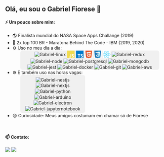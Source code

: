 ## Olá, eu sou o Gabriel Fiorese 👋


#### ⚡ Um pouco sobre mim:

- 🌎 Finalista mundial do NASA Space Apps Challange (2019)
- 🏅 2x top 100 BR - Maratona Behind The Code - IBM (2019, 2020)
- ⚙️ Uso no meu dia a dia:
  <div align="center" style="background: #f0f0f0; border-radius: 7px; width: 450px; margin-left: 25px">
    <img align="center" alt="Gabriel-linux" height="25" src="https://cdn.jsdelivr.net/gh/devicons/devicon/icons/linux/linux-original.svg">
    <img align="center" alt="Gabriel-js" height="25" src="https://raw.githubusercontent.com/devicons/devicon/master/icons/javascript/javascript-plain.svg">
    <img align="center" alt="Gabriel-ts" height="25" src="https://raw.githubusercontent.com/devicons/devicon/master/icons/typescript/typescript-plain.svg">
    <img align="center" alt="Gabriel-html" height="25" src="https://raw.githubusercontent.com/devicons/devicon/master/icons/html5/html5-original.svg">
    <img align="center" alt="Gabriel-css" height="25" src="https://raw.githubusercontent.com/devicons/devicon/master/icons/css3/css3-original.svg">
    <img align="center" alt="Gabriel-react" height="25" src="https://raw.githubusercontent.com/devicons/devicon/master/icons/react/react-original.svg">
    <img align="center" alt="Gabriel-redux" height="25" src="https://cdn.jsdelivr.net/gh/devicons/devicon/icons/redux/redux-original.svg">
    <img align="center" alt="Gabriel-node" height="25" src="https://cdn.jsdelivr.net/gh/devicons/devicon/icons/nodejs/nodejs-plain.svg">
    <img align="center" alt="Gabriel-postgresql" height="25" src="https://cdn.jsdelivr.net/gh/devicons/devicon/icons/postgresql/postgresql-plain-wordmark.svg">
    <img align="center" alt="Gabriel-mongodb" height="25" src="https://cdn.jsdelivr.net/gh/devicons/devicon/icons/mongodb/mongodb-plain-wordmark.svg">
    <img align="center" alt="Gabriel-jest" height="20" src="https://cdn.jsdelivr.net/gh/devicons/devicon/icons/jest/jest-plain.svg">
    <img align="center" alt="Gabriel-docker" height="25" src="https://cdn.jsdelivr.net/gh/devicons/devicon/icons/docker/docker-plain-wordmark.svg">
    <img align="center" alt="Gabriel-git" height="25" src="https://cdn.jsdelivr.net/gh/devicons/devicon/icons/git/git-original.svg">
    <img align="center" alt="Gabriel-aws" height="45" src="https://cdn.jsdelivr.net/gh/devicons/devicon/icons/amazonwebservices/amazonwebservices-original-wordmark.svg">
  </div>
- ⚙️ E também uso nas horas vagas:
  <div align="center" style="background: #f0f0f0; border-radius: 7px; width: 210px; margin-left: 25px; padding: 5px 0px">
    <img align="center" alt="Gabriel-nestjs" height="25" src="https://cdn.jsdelivr.net/gh/devicons/devicon/icons/nestjs/nestjs-plain.svg">
    <img align="center" alt="Gabriel-nextjs" height="25" src="https://cdn.jsdelivr.net/gh/devicons/devicon/icons/nextjs/nextjs-original-wordmark.svg">
    <img align="center" alt="Gabriel-python" height="25" src="https://cdn.jsdelivr.net/gh/devicons/devicon/icons/python/python-original-wordmark.svg">
    <img align="center" alt="Gabriel-arduino" height="25" src="https://cdn.jsdelivr.net/gh/devicons/devicon/icons/arduino/arduino-original-wordmark.svg">
    <img align="center" alt="Gabriel-electron" height="25" src="https://cdn.jsdelivr.net/gh/devicons/devicon/icons/electron/electron-original.svg">
    <img align="center" alt="Gabriel-jupyternotebook" height="25" src="https://cdn.jsdelivr.net/gh/devicons/devicon/icons/jupyter/jupyter-original-wordmark.svg">
  </div>
- 😄 Curiosidade: Meus amigos costumam em chamar só de Fiorese

<br/>

#### 📫 Contato:

<div>
  <a href = "mailto:contatogabrielfiorese@gmail.com"><img src="https://img.shields.io/badge/-Gmail-%23333?style=for-the-badge&logo=gmail&logoColor=white" target="_blank"></a>
  <a href="https://www.linkedin.com/in/gabriel-fiorese-zancanela-27247418b" target="_blank"><img src="https://img.shields.io/badge/-LinkedIn-%230077B5?style=for-the-badge&logo=linkedin&logoColor=white" target="_blank"></a>
</div>

